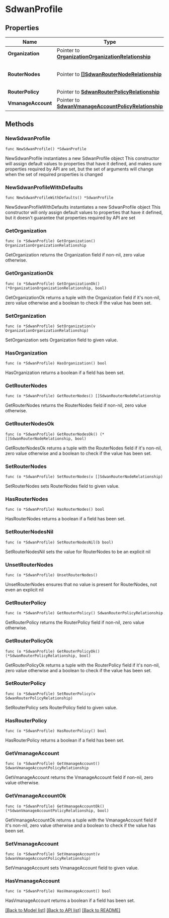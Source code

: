 # SdwanProfile

## Properties

Name | Type | Description | Notes
------------ | ------------- | ------------- | -------------
**Organization** | Pointer to [**OrganizationOrganizationRelationship**](organization.Organization.Relationship.md) |  | [optional] 
**RouterNodes** | Pointer to [**[]SdwanRouterNodeRelationship**](sdwan.RouterNode.Relationship.md) | An array of relationships to sdwanRouterNode resources. | [optional] 
**RouterPolicy** | Pointer to [**SdwanRouterPolicyRelationship**](sdwan.RouterPolicy.Relationship.md) |  | [optional] 
**VmanageAccount** | Pointer to [**SdwanVmanageAccountPolicyRelationship**](sdwan.VmanageAccountPolicy.Relationship.md) |  | [optional] 

## Methods

### NewSdwanProfile

`func NewSdwanProfile() *SdwanProfile`

NewSdwanProfile instantiates a new SdwanProfile object
This constructor will assign default values to properties that have it defined,
and makes sure properties required by API are set, but the set of arguments
will change when the set of required properties is changed

### NewSdwanProfileWithDefaults

`func NewSdwanProfileWithDefaults() *SdwanProfile`

NewSdwanProfileWithDefaults instantiates a new SdwanProfile object
This constructor will only assign default values to properties that have it defined,
but it doesn't guarantee that properties required by API are set

### GetOrganization

`func (o *SdwanProfile) GetOrganization() OrganizationOrganizationRelationship`

GetOrganization returns the Organization field if non-nil, zero value otherwise.

### GetOrganizationOk

`func (o *SdwanProfile) GetOrganizationOk() (*OrganizationOrganizationRelationship, bool)`

GetOrganizationOk returns a tuple with the Organization field if it's non-nil, zero value otherwise
and a boolean to check if the value has been set.

### SetOrganization

`func (o *SdwanProfile) SetOrganization(v OrganizationOrganizationRelationship)`

SetOrganization sets Organization field to given value.

### HasOrganization

`func (o *SdwanProfile) HasOrganization() bool`

HasOrganization returns a boolean if a field has been set.

### GetRouterNodes

`func (o *SdwanProfile) GetRouterNodes() []SdwanRouterNodeRelationship`

GetRouterNodes returns the RouterNodes field if non-nil, zero value otherwise.

### GetRouterNodesOk

`func (o *SdwanProfile) GetRouterNodesOk() (*[]SdwanRouterNodeRelationship, bool)`

GetRouterNodesOk returns a tuple with the RouterNodes field if it's non-nil, zero value otherwise
and a boolean to check if the value has been set.

### SetRouterNodes

`func (o *SdwanProfile) SetRouterNodes(v []SdwanRouterNodeRelationship)`

SetRouterNodes sets RouterNodes field to given value.

### HasRouterNodes

`func (o *SdwanProfile) HasRouterNodes() bool`

HasRouterNodes returns a boolean if a field has been set.

### SetRouterNodesNil

`func (o *SdwanProfile) SetRouterNodesNil(b bool)`

 SetRouterNodesNil sets the value for RouterNodes to be an explicit nil

### UnsetRouterNodes
`func (o *SdwanProfile) UnsetRouterNodes()`

UnsetRouterNodes ensures that no value is present for RouterNodes, not even an explicit nil
### GetRouterPolicy

`func (o *SdwanProfile) GetRouterPolicy() SdwanRouterPolicyRelationship`

GetRouterPolicy returns the RouterPolicy field if non-nil, zero value otherwise.

### GetRouterPolicyOk

`func (o *SdwanProfile) GetRouterPolicyOk() (*SdwanRouterPolicyRelationship, bool)`

GetRouterPolicyOk returns a tuple with the RouterPolicy field if it's non-nil, zero value otherwise
and a boolean to check if the value has been set.

### SetRouterPolicy

`func (o *SdwanProfile) SetRouterPolicy(v SdwanRouterPolicyRelationship)`

SetRouterPolicy sets RouterPolicy field to given value.

### HasRouterPolicy

`func (o *SdwanProfile) HasRouterPolicy() bool`

HasRouterPolicy returns a boolean if a field has been set.

### GetVmanageAccount

`func (o *SdwanProfile) GetVmanageAccount() SdwanVmanageAccountPolicyRelationship`

GetVmanageAccount returns the VmanageAccount field if non-nil, zero value otherwise.

### GetVmanageAccountOk

`func (o *SdwanProfile) GetVmanageAccountOk() (*SdwanVmanageAccountPolicyRelationship, bool)`

GetVmanageAccountOk returns a tuple with the VmanageAccount field if it's non-nil, zero value otherwise
and a boolean to check if the value has been set.

### SetVmanageAccount

`func (o *SdwanProfile) SetVmanageAccount(v SdwanVmanageAccountPolicyRelationship)`

SetVmanageAccount sets VmanageAccount field to given value.

### HasVmanageAccount

`func (o *SdwanProfile) HasVmanageAccount() bool`

HasVmanageAccount returns a boolean if a field has been set.


[[Back to Model list]](../README.md#documentation-for-models) [[Back to API list]](../README.md#documentation-for-api-endpoints) [[Back to README]](../README.md)


